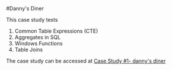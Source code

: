 #Danny's Diner

This case study tests 
1. Common Table Expressions (CTE)
2. Aggregates in SQL
3. Windows Functions 
4. Table Joins

The case study can be accessed at [Case Study #1- danny's diner](https://8weeksqlchallenge.com/case-study-1/)
